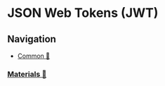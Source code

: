 # JSON Web Tokens (JWT)

## Navigation

- [Common 📂](./index.md)

### [Materials 📂](./materials.md)
